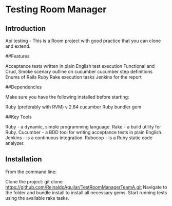 # Testing Room Manager

## Introduction

Api testing -  This is a Room project with good practice that you can clone and extend.

##Features

Acceptance tests written in plain English
test execution Functional and Crud, Smoke
scenary outline on cucumber
cucumber step definitions
Enums of Rails Ruby
Rake execution tasks
Jenkins for the report

##Dependencies

Make sure you have the following installed before starting:

Ruby (preferably with RVM) v 2.64
cucumber
Ruby bundler gem

##Key Tools

Ruby - a dynamic, simple programming language.
Rake - a build utility for Ruby.
Cucumber - a BDD tool for writing acceptance tests in plain English.
Jenkins - is a continuous  integration.
Rubocop - is a Ruby static code analyzer. 


## Installation
From the command line:

Clone the project: git clone https://github.com/ReinaldoAguilar/TestRoomManagerTeamA.git
Navigate to the folder and bundle install to install all necessary gems.
Start running tests using the available rake tasks.


